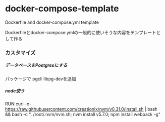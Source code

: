 # docker-compose-template
Dockerfile and docker-compose.yml template

Dockerfileとdocker-compose.ymlの一般的に使いそうな内容をテンプレートとして作る

### カスタマイズ

##### データベースをPostgresにする

パッケージで
pgcli libpg-devを追加

##### node使う

RUN curl -o- https://raw.githubusercontent.com/creationix/nvm/v0.31.0/install.sh | bash \
&&  bash -c ". /root/.nvm/nvm.sh; nvm install v5.7.0; npm install webpack -g"

